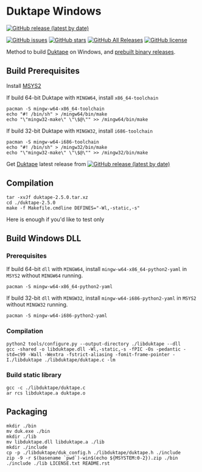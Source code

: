 # Duktape Windows

[![GitHub release (latest by date)](https://img.shields.io/github/v/release/mengmo/Duktape-Windows?logo=github)](https://github.com/mengmo/Duktape-Windows/releases)

[![GitHub issues](https://img.shields.io/github/issues/mengmo/Duktape-Windows?logo=github)](https://github.com/mengmo/Duktape-Windows/issues)
[![GitHub stars](https://img.shields.io/github/stars/mengmo/Duktape-Windows?logo=github)](https://github.com/mengmo/Duktape-Windows/stargazers)
[![GitHub All Releases](https://img.shields.io/github/downloads/mengmo/Duktape-Windows/total?logo=github)](https://github.com/mengmo/Duktape-Windows/releases)
[![GitHub license](https://img.shields.io/github/license/mengmo/Duktape-Windows?logo=open-source-initiative)](https://github.com/mengmo/Duktape-Windows/blob/master/LICENSE)

Method to build [Duktape](https://duktape.org/) on Windows, and [prebuilt binary releases](https://github.com/mengmo/Duktape-Windows/releases).

## Build Prerequisites
Install [MSYS2](http://www.msys2.org/)

If build 64-bit Duktape with `MINGW64`, install `x86_64-toolchain`
```
pacman -S mingw-w64-x86_64-toolchain
echo "#! /bin/sh" > /mingw64/bin/make
echo "\"mingw32-make\" \"\$@\"" >> /mingw64/bin/make
```

If build 32-bit Duktape with `MINGW32`, install `i686-toolchain`
```
pacman -S mingw-w64-i686-toolchain
echo "#! /bin/sh" > /mingw32/bin/make
echo "\"mingw32-make\" \"\$@\"" >> /mingw32/bin/make
```

Get [Duktape](https://github.com/svaarala/duktape) latest release from [![GitHub release (latest by date)](https://img.shields.io/github/v/release/svaarala/duktape?logo=github&style=plastic)](https://github.com/svaarala/duktape/releases)

## Compilation
```
tar -xvJf duktape-2.5.0.tar.xz
cd ./duktape-2.5.0
make -f Makefile.cmdline DEFINES="-Wl,-static,-s"
```
Here is enough if you'd like to test only

## Build Windows DLL
### Prerequisites
If build 64-bit `dll` with `MINGW64`, install `mingw-w64-x86_64-python2-yaml` in `MSYS2` without `MINGW64` running.
```
pacman -S mingw-w64-x86_64-python2-yaml
```

If build 32-bit `dll` with `MINGW32`, install `mingw-w64-i686-python2-yaml` in `MSYS2` without `MINGW32` running.
```
pacman -S mingw-w64-i686-python2-yaml
```
### Compilation
```
python2 tools/configure.py --output-directory ./libduktape --dll
gcc -shared -o libduktape.dll -Wl,-static,-s -fPIC -Os -pedantic -std=c99 -Wall -Wextra -fstrict-aliasing -fomit-frame-pointer -I./libduktape ./libduktape/duktape.c -lm
```
### Build static library
```
gcc -c ./libduktape/duktape.c
ar rcs libduktape.a duktape.o
```

## Packaging
```
mkdir ./bin
mv duk.exe ./bin
mkdir ./lib
mv libduktape.dll libduktape.a ./lib
mkdir ./include
cp -p ./libduktape/duk_config.h ./libduktape/duktape.h ./include
zip -9 -r $(basename `pwd`)-win$(echo ${MSYSTEM:0-2}).zip ./bin ./include ./lib LICENSE.txt README.rst
```
